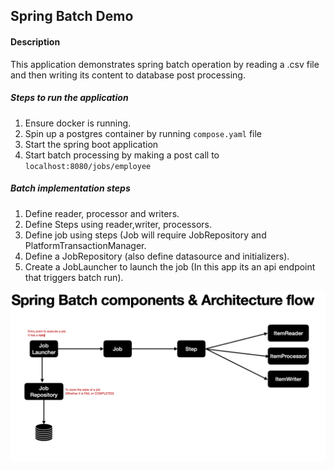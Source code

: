 ## Spring Batch Demo

#### Description

This application demonstrates spring batch operation by reading a .csv file and then writing its content to database post processing.

##### Steps to run the application

1. Ensure docker is running.
2. Spin up a postgres container by running `compose.yaml` file
3. Start the spring boot application
4. Start batch processing by making a post call to `localhost:8080/jobs/employee` 

##### Batch implementation steps 
1. Define reader, processor and writers.
2. Define Steps using reader,writer, processors.
3. Define job using steps (Job will require JobRepository and PlatformTransactionManager.
4. Define a JobRepository (also define datasource and initializers).
5. Create a JobLauncher to launch the job (In this app its an api endpoint that triggers batch run).

![Spring Batch Architecture](architecture.png)